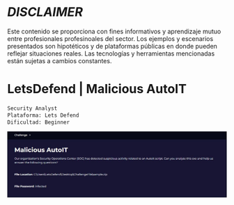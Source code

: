 # *DISCLAIMER*

Este contenido se proporciona con fines informativos y aprendizaje mutuo entre profesionales profesinoales del sector. Los ejemplos y escenarios presentados son hipotéticos y de plataformas públicas en donde pueden reflejar situaciones reales. Las tecnologías y herramientas mencionadas están sujetas a cambios constantes.

# LetsDefend | Malicious AutoIT

    Security Analyst
    Plataforma: Lets Defend
    Dificultad: Beginner

![image](https://github.com/jccerquera/LetsDef-Beg_MaliciousAutoIT/blob/main/img/Malicious-AutoIT.JPG)
